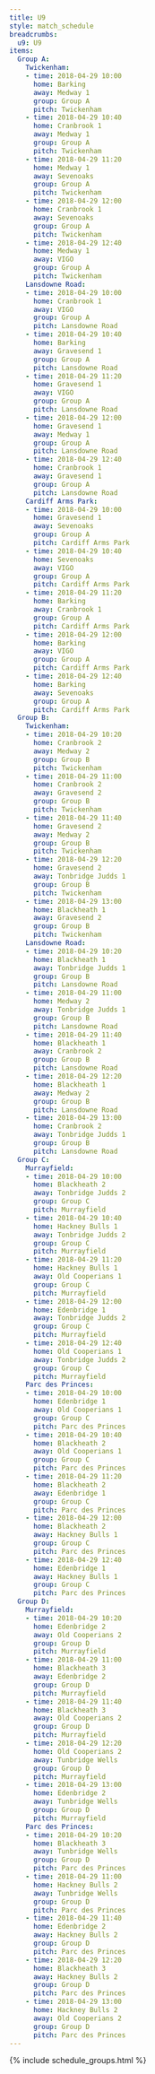 ```yaml
---
title: U9
style: match_schedule
breadcrumbs:
  u9: U9
items:
  Group A:
    Twickenham:
    - time: 2018-04-29 10:00
      home: Barking
      away: Medway 1
      group: Group A
      pitch: Twickenham
    - time: 2018-04-29 10:40
      home: Cranbrook 1
      away: Medway 1
      group: Group A
      pitch: Twickenham
    - time: 2018-04-29 11:20
      home: Medway 1
      away: Sevenoaks
      group: Group A
      pitch: Twickenham
    - time: 2018-04-29 12:00
      home: Cranbrook 1
      away: Sevenoaks
      group: Group A
      pitch: Twickenham
    - time: 2018-04-29 12:40
      home: Medway 1
      away: VIGO
      group: Group A
      pitch: Twickenham
    Lansdowne Road:
    - time: 2018-04-29 10:00
      home: Cranbrook 1
      away: VIGO
      group: Group A
      pitch: Lansdowne Road
    - time: 2018-04-29 10:40
      home: Barking
      away: Gravesend 1
      group: Group A
      pitch: Lansdowne Road
    - time: 2018-04-29 11:20
      home: Gravesend 1
      away: VIGO
      group: Group A
      pitch: Lansdowne Road
    - time: 2018-04-29 12:00
      home: Gravesend 1
      away: Medway 1
      group: Group A
      pitch: Lansdowne Road
    - time: 2018-04-29 12:40
      home: Cranbrook 1
      away: Gravesend 1
      group: Group A
      pitch: Lansdowne Road
    Cardiff Arms Park:
    - time: 2018-04-29 10:00
      home: Gravesend 1
      away: Sevenoaks
      group: Group A
      pitch: Cardiff Arms Park
    - time: 2018-04-29 10:40
      home: Sevenoaks
      away: VIGO
      group: Group A
      pitch: Cardiff Arms Park
    - time: 2018-04-29 11:20
      home: Barking
      away: Cranbrook 1
      group: Group A
      pitch: Cardiff Arms Park
    - time: 2018-04-29 12:00
      home: Barking
      away: VIGO
      group: Group A
      pitch: Cardiff Arms Park
    - time: 2018-04-29 12:40
      home: Barking
      away: Sevenoaks
      group: Group A
      pitch: Cardiff Arms Park
  Group B:
    Twickenham:
    - time: 2018-04-29 10:20
      home: Cranbrook 2
      away: Medway 2
      group: Group B
      pitch: Twickenham
    - time: 2018-04-29 11:00
      home: Cranbrook 2
      away: Gravesend 2
      group: Group B
      pitch: Twickenham
    - time: 2018-04-29 11:40
      home: Gravesend 2
      away: Medway 2
      group: Group B
      pitch: Twickenham
    - time: 2018-04-29 12:20
      home: Gravesend 2
      away: Tonbridge Judds 1
      group: Group B
      pitch: Twickenham
    - time: 2018-04-29 13:00
      home: Blackheath 1
      away: Gravesend 2
      group: Group B
      pitch: Twickenham
    Lansdowne Road:
    - time: 2018-04-29 10:20
      home: Blackheath 1
      away: Tonbridge Judds 1
      group: Group B
      pitch: Lansdowne Road
    - time: 2018-04-29 11:00
      home: Medway 2
      away: Tonbridge Judds 1
      group: Group B
      pitch: Lansdowne Road
    - time: 2018-04-29 11:40
      home: Blackheath 1
      away: Cranbrook 2
      group: Group B
      pitch: Lansdowne Road
    - time: 2018-04-29 12:20
      home: Blackheath 1
      away: Medway 2
      group: Group B
      pitch: Lansdowne Road
    - time: 2018-04-29 13:00
      home: Cranbrook 2
      away: Tonbridge Judds 1
      group: Group B
      pitch: Lansdowne Road
  Group C:
    Murrayfield:
    - time: 2018-04-29 10:00
      home: Blackheath 2
      away: Tonbridge Judds 2
      group: Group C
      pitch: Murrayfield
    - time: 2018-04-29 10:40
      home: Hackney Bulls 1
      away: Tonbridge Judds 2
      group: Group C
      pitch: Murrayfield
    - time: 2018-04-29 11:20
      home: Hackney Bulls 1
      away: Old Cooperians 1
      group: Group C
      pitch: Murrayfield
    - time: 2018-04-29 12:00
      home: Edenbridge 1
      away: Tonbridge Judds 2
      group: Group C
      pitch: Murrayfield
    - time: 2018-04-29 12:40
      home: Old Cooperians 1
      away: Tonbridge Judds 2
      group: Group C
      pitch: Murrayfield
    Parc des Princes:
    - time: 2018-04-29 10:00
      home: Edenbridge 1
      away: Old Cooperians 1
      group: Group C
      pitch: Parc des Princes
    - time: 2018-04-29 10:40
      home: Blackheath 2
      away: Old Cooperians 1
      group: Group C
      pitch: Parc des Princes
    - time: 2018-04-29 11:20
      home: Blackheath 2
      away: Edenbridge 1
      group: Group C
      pitch: Parc des Princes
    - time: 2018-04-29 12:00
      home: Blackheath 2
      away: Hackney Bulls 1
      group: Group C
      pitch: Parc des Princes
    - time: 2018-04-29 12:40
      home: Edenbridge 1
      away: Hackney Bulls 1
      group: Group C
      pitch: Parc des Princes
  Group D:
    Murrayfield:
    - time: 2018-04-29 10:20
      home: Edenbridge 2
      away: Old Cooperians 2
      group: Group D
      pitch: Murrayfield
    - time: 2018-04-29 11:00
      home: Blackheath 3
      away: Edenbridge 2
      group: Group D
      pitch: Murrayfield
    - time: 2018-04-29 11:40
      home: Blackheath 3
      away: Old Cooperians 2
      group: Group D
      pitch: Murrayfield
    - time: 2018-04-29 12:20
      home: Old Cooperians 2
      away: Tunbridge Wells
      group: Group D
      pitch: Murrayfield
    - time: 2018-04-29 13:00
      home: Edenbridge 2
      away: Tunbridge Wells
      group: Group D
      pitch: Murrayfield
    Parc des Princes:
    - time: 2018-04-29 10:20
      home: Blackheath 3
      away: Tunbridge Wells
      group: Group D
      pitch: Parc des Princes
    - time: 2018-04-29 11:00
      home: Hackney Bulls 2
      away: Tunbridge Wells
      group: Group D
      pitch: Parc des Princes
    - time: 2018-04-29 11:40
      home: Edenbridge 2
      away: Hackney Bulls 2
      group: Group D
      pitch: Parc des Princes
    - time: 2018-04-29 12:20
      home: Blackheath 3
      away: Hackney Bulls 2
      group: Group D
      pitch: Parc des Princes
    - time: 2018-04-29 13:00
      home: Hackney Bulls 2
      away: Old Cooperians 2
      group: Group D
      pitch: Parc des Princes
---
```


{% include schedule_groups.html %}
